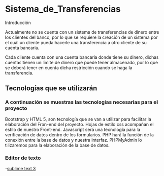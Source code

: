 # Sistema_de_Transferencias
Introducción 

Actualmente no se cuenta con un sistema de transferencias de dinero entre los clientes del banco, por lo que se requiere la creación de un sistema por el cuál un cliente pueda hacerle una transferencia a otro cliente de su cuenta bancaria. 

Cada cliente cuenta con una cuenta bancaria donde tiene su dinero, dichas cuentas tienen un límite de dinero que puede tener almacenado, por lo que se deberá tener en cuenta dicha restricción cuando se haga la transferencia. 

## Tecnologías que se utilizarán

### A continuación se muestras las tecnologias necesarias para el proyecto

Bootstrap y HTML 5, son tecnología que se van a utilizar para facilitar la elaboración del Fron-end del proyecto.
Hojas de estilo css acompañan el estilo de nuestro Front-end.
Javascript será una tecnología para la verificación de datos dentro de los formularios.
PHP hará la función de la conexión entre la base de datos y nuestra interfaz. 
PHPMyAdmin lo tilizaremos para la elaboración de la base de datos.

### Editor de texto
-[sublime text 3](https://www.sublimetext.com/3)
